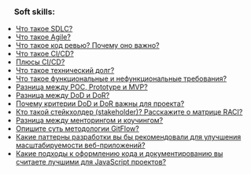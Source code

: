 <h3>
  <img src="../assets/Soft-skills.png" width="16" height="16" />
  <span>Soft skills:</span>
</h3>

- [Что такое SDLC?](https://youtu.be/nTE4qvSvxXY?t=49)
- [Что такое Agile?](https://youtu.be/nTE4qvSvxXY?t=135)
- [Что такое код ревью? Почему оно важно?](https://youtu.be/nTE4qvSvxXY?t=217)
- [Что такое CI/CD?](https://youtu.be/nTE4qvSvxXY?t=307)
- [Плюсы CI/CD?](https://youtu.be/nTE4qvSvxXY?t=376)
- [Что такое технический долг?](https://youtu.be/nTE4qvSvxXY?t=440)
- [Что такое функциональные и нефункциональные требования?](https://youtu.be/nTE4qvSvxXY?t=526)
- [Разница между POC, Prototype и MVP?](https://youtu.be/nTE4qvSvxXY?t=607)
- [Разница между DoD и DoR?](https://youtu.be/DZjIcc6KdjE?t=625)
- [Почему критерии DoD и DoR важны для проекта?](https://youtu.be/DZjIcc6KdjE?t=709)
- [Кто такой стейкхолдер (stakeholder)? Расскажите о матрице RACI?](https://youtu.be/DZjIcc6KdjE?t=767)
- [Разница между менторингом и коучингом?](https://youtu.be/DZjIcc6KdjE?t=857)
- [Опишите суть методологии GitFlow?](https://youtu.be/hJDqYohmzL8?t=811)
- [Какие паттерны разработки вы бы рекомендовали для улучшения масштабируемости веб-приложений?](https://youtu.be/NxPUaFAIyL0?t=645)
- [Какие подходы к оформлению кода и документированию вы считаете лучшими для JavaScript проектов?](https://youtu.be/NxPUaFAIyL0?t=751)
